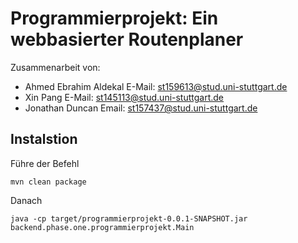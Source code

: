 # Programmierprojekt: Ein webbasierter Routenplaner

Zusammenarbeit von:

- Ahmed Ebrahim Aldekal E-Mail: st159613@stud.uni-stuttgart.de
- Xin Pang E-Mail: st145113@stud.uni-stuttgart.de
- Jonathan Duncan Email: st157437@stud.uni-stuttgart.de

## Instalstion
Führe der Befehl
```
mvn clean package
```
Danach
```
java -cp target/programmierprojekt-0.0.1-SNAPSHOT.jar backend.phase.one.programmierprojekt.Main
```

